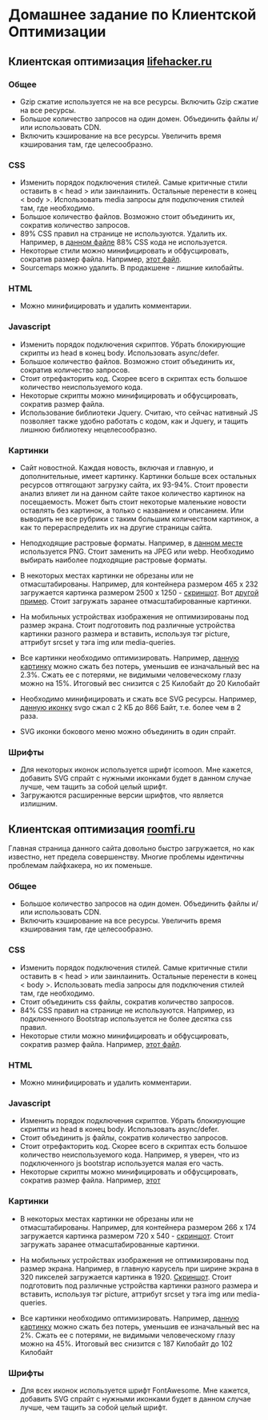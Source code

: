 # Домашнее задание по Клиентской Оптимизации
## Клиентская оптимизация [lifehacker.ru](https://lifehacker.ru/)
### Общее
* Gzip сжатие используется не на все ресурсы. Включить Gzip сжатие на все ресурсы.
* Большое количество запросов на один домен. Объединить файлы и/или использовать CDN.
* Включить кэширование на все ресурсы. Увеличить время кэширования там, где целесообразно.

### CSS
* Изменить порядок подключения стилей. Самые критичные стили оставить в < head > или заинлаинить. Остальные перенести в конец < body >. Использовать media запросы для подключения стилей там, где необходимо.
* Большое количество файлов. Возможно стоит объединить их, сократив количество запросов.
* 89% CSS правил на странице не используются. Удалить их. Например, в [данном файле](https://lifehacker.ru/wp-content/plugins/jetpack/css/jetpack.css?ver=4.1.1) 88% CSS кода не используется.
* Некоторые стили можно минифицировать и обфусцировать, сократив размер файла. Например, [этот файл](https://lifehacker.ru/wp-content/themes/lifehacker/static/fonts/style.css?ver=13).
* Sourcemaps можно удалить. В продакшене - лишние килобайты.

### HTML
* Можно минифицировать и удалить комментарии.

### Javascript
* Изменить порядок подключения скриптов. Убрать блокирующие скрипты из head в конец body. Использовать async/defer.
* Большое количество файлов. Возможно стоит объединить их, сократив количество запросов.
* Стоит отрефакторить код. Скорее всего в скриптах есть большое количество неиспользуемого кода.
* Некоторые скрипты можно минифицировать и обфусцировать, сократив размер файла.
* Использование библиотеки Jquery. Считаю, что сейчас нативный JS позволяет также удобно работать с кодом, как и Jquery, и тащить лишнюю библиотеку нецелесообразно.

### Картинки
* Сайт новостной. Каждая новость, включая и главную, и дополнительные, имеет картинку. Картинки больше всех остальных ресурсов оттягощают загрузку сайта, их 93-94%. Стоит провести анализ влияет ли на данном сайте такое количество картинок на посещаемость. Может быть стоит некоторые маленькие новости оставлять без картинок, а только с названием и описанием. Или выводить не все рубрики с таким большим количеством картинок, а как то перераспределить их на другие страницы сайта.

* Неподходящие растровые форматы. Например, в [данном месте](https://github.com/Urkass/task5_optimization/tree/master/screenshots/png.png) используется PNG. Стоит заменить на JPEG или webp. Необходимо выбирать наиболее подходящие растровые форматы.

* В некоторых местах картинки не обрезаны или не отмасштабированы. Например, для контейнера размером 465 х 232 загружается картинка размером 2500 x 1250 -  [скриншот](https://github.com/Urkass/task5_optimization/tree/master/screenshots/scale1.png). Вот [другой пример](https://github.com/Urkass/task5_optimization/tree/master/screenshots/scale2.png). Стоит загружать заранее отмасштабированные картинки.

* На мобильных устройствах изображения не оптимизированы под размер экрана. Стоит подготовить под различные устройства картинки разного размера и вставить, используя тэг picture, аттрибут srcset у тэга img или media-queries.

* Все картинки необходимо оптимизировать. Например, [данную картинку](https://lifehacker.ru/wp-content/uploads/2016/08/salmonburger_1470122910-630x315.jpg) можно сжать без потерь, уменьшив ее изначальный вес на 2.3%. Сжать ее с потерями, не видимыми человеческому глазу можно на 15%. Итоговый вес снизится с 25 Килобайт до 20 Килобайт

* Необходимо минифицировать и сжать все SVG ресурсы. Например, [данную иконку](https://lifehacker.ru/wp-content/themes/lifehacker/static/img/category-icons/life.svg) svgo сжал с 2 КБ до 866 Байт, т.е. более чем в 2 раза.

* SVG иконки бокового меню можно объединить в один спрайт.

### Шрифты
* Для некоторых иконок используется шрифт icomoon. Мне кажется, добавить SVG спрайт с нужными иконками будет в данном случае лучше, чем тащить за собой целый шрифт.
* Загружаются расширенные версии шрифтов, что является излишним.

## Клиентская оптимизация [roomfi.ru](http://roomfi.ru/)
Главная страница данного сайта довольно быстро загружается, но как известно, нет предела совершенству. Многие проблемы идентичны проблемам лайфхакера, но их поменьше.

### Общее
* Большое количество запросов на один домен. Объединить файлы и/или использовать CDN.
* Включить кэширование на все ресурсы. Увеличить время кэширования там, где целесообразно.

### CSS
* Изменить порядок подключения стилей. Самые критичные стили оставить в < head > или заинлаинить. Остальные перенести в конец < body >. Использовать media запросы для подключения стилей там, где необходимо.
* Стоит объединить css файлы, сократив количество запросов.
* 84% CSS правил на странице не используются. Например, из подключенного Bootstrap используется не более десятка css правил.
* Некоторые стили можно минифицировать и обфусцировать, сократив размер файла. Например, [этот файл](http://roomfi.ru/template_main/css/style.css?v=10).

### HTML
* Можно минифицировать и удалить комментарии.

### Javascript
* Изменить порядок подключения скриптов. Убрать блокирующие скрипты из head в конец body. Использовать async/defer.
* Стоит объединить js файлы, сократив количество запросов.
* Стоит отрефакторить код. Скорее всего в скриптах есть большое количество неиспользуемого кода. Например, я уверен, что из подключенного js bootstrap используется малая его часть.
* Некоторые скрипты можно минифицировать и обфусцировать, сократив размер файла. Например, [этот](http://roomfi.ru/template_main/js/classie.js)


### Картинки

* В некоторых местах картинки не обрезаны или не отмасштабированы. Например, для контейнера размером 266 х 174 загружается картинка размером 720 x 540 -  [скриншот](https://github.com/Urkass/task5_optimization/tree/master/screenshots/roomfi.png). Стоит загружать заранее отмасштабированные картинки.

* На мобильных устройствах изображения не оптимизированы под размер экрана. Например, в главную карусель при ширине экрана в 320 пикселей загружается картинка в 1920. [Скриншот](https://github.com/Urkass/task5_optimization/tree/master/screenshots/roomfi.png). Стоит подготовить под различные устройства картинки разного размера и вставить, используя тэг picture, аттрибут srcset у тэга img или media-queries.

* Все картинки необходимо оптимизировать. Например, [данную картинку](http://roomfi.ru/template_main/img/bg_move.jpg) можно сжать без потерь, уменьшив ее изначальный вес на 2%. Сжать ее с потерями, не видимыми человеческому глазу можно на 45%. Итоговый вес снизится с 187 Килобайт до 102 Килобайт

### Шрифты
* Для всех иконок используется шрифт FontAwesome. Мне кажется, добавить SVG спрайт с нужными иконками будет в данном случае лучше, чем тащить за собой целый шрифт.

